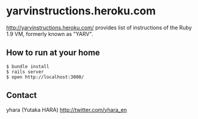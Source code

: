 yarvinstructions.heroku.com
===========================

http://yarvinstructions.heroku.com/ provides list of
instructions of the Ruby 1.9 VM, formerly known as "YARV".

How to run at your home
-----------------------

    $ bundle install
    $ rails server
    $ open http://localhost:3000/

Contact
-------

yhara (Yutaka HARA)
http://twitter.com/yhara_en
